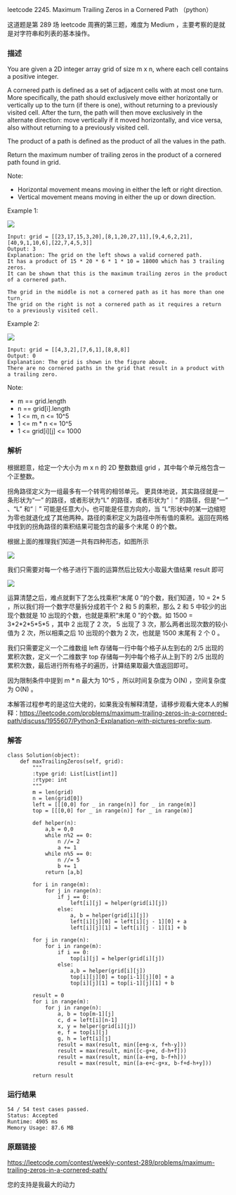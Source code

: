 leetcode 2245. Maximum Trailing Zeros in a Cornered Path （python）

这道题是第 289 场 leetcode 周赛的第三题，难度为 Medium ，主要考察的是就是对字符串和列表的基本操作。


### 描述


You are given a 2D integer array grid of size m x n, where each cell contains a positive integer.

A cornered path is defined as a set of adjacent cells with at most one turn. More specifically, the path should exclusively move either horizontally or vertically up to the turn (if there is one), without returning to a previously visited cell. After the turn, the path will then move exclusively in the alternate direction: move vertically if it moved horizontally, and vice versa, also without returning to a previously visited cell.

The product of a path is defined as the product of all the values in the path.

Return the maximum number of trailing zeros in the product of a cornered path found in grid.

Note:

* Horizontal movement means moving in either the left or right direction.
* Vertical movement means moving in either the up or down direction.


Example 1:


![](https://assets.leetcode.com/uploads/2022/03/23/ex1new2.jpg)

	Input: grid = [[23,17,15,3,20],[8,1,20,27,11],[9,4,6,2,21],[40,9,1,10,6],[22,7,4,5,3]]
	Output: 3
	Explanation: The grid on the left shows a valid cornered path.
	It has a product of 15 * 20 * 6 * 1 * 10 = 18000 which has 3 trailing zeros.
	It can be shown that this is the maximum trailing zeros in the product of a cornered path.
	
	The grid in the middle is not a cornered path as it has more than one turn.
	The grid on the right is not a cornered path as it requires a return to a previously visited cell.
	
Example 2:

![](https://assets.leetcode.com/uploads/2022/03/25/ex2.jpg)

	Input: grid = [[4,3,2],[7,6,1],[8,8,8]]
	Output: 0
	Explanation: The grid is shown in the figure above.
	There are no cornered paths in the grid that result in a product with a trailing zero.





Note:


* 	m == grid.length
* 	n == grid[i].length
* 	1 <= m, n <= 10^5
* 	1 <= m * n <= 10^5
* 	1 <= grid[i][j] <= 1000

### 解析

根据题意，给定一个大小为 m x n 的 2D 整数数组 grid ，其中每个单元格包含一个正整数。

拐角路径定义为一组最多有一个转弯的相邻单元。 更具体地说，其实路径就是一条形状为“一” 的路径，或者形状为“L” 的路径，或者形状为“｜” 的路径，但是“一” 、“L” 和“｜” 可能是任意大小，也可能是任意方向的，当 “L”形状中的某一边缩短为零也就退化成了其他两种。路径的乘积定义为路径中所有值的乘积。返回在网格中找到的拐角路径的乘积结果可能包含的最多个末尾 0 的个数。

根据上面的推理我们知道一共有四种形态，如图所示

![](https://assets.leetcode.com/users/images/b91a94f3-ca21-49d7-af85-662f80023fa0_1650169235.6731899.png)

我们只需要对每一个格子进行下面的运算然后比较大小取最大值结果 result 即可

![](https://assets.leetcode.com/users/images/20d53765-2b44-455b-90d4-c44d94c7388d_1650169239.717305.png)

运算清楚之后，难点就剩下了怎么找乘积“末尾 0 ”的个数，我们知道，10 = 2\* 5 ，所以我们将一个数字尽量拆分成若干个 2 和 5 的乘积，那么 2 和 5 中较少的出现个数就是 10 出现的个数，也就是乘积“末尾 0 ”的个数。如 1500 = 3\*2\*2\*5\*5\*5 ，其中 2 出现了 2 次， 5 出现了 3 次，那么两者出现次数的较小值为 2 次，所以相乘之后 10 出现的个数为 2 次，也就是 1500 末尾有 2 个 0 。

我们只需要定义一个二维数组 left 存储每一行中每个格子从左到右的 2/5 出现的累积次数，定义一个二维数字 top 存储每一列中每个格子从上到下的 2/5 出现的累积次数，最后进行所有格子的遍历，计算结果取最大值返回即可。

因为限制条件中提到 m \* n 最大为 10^5 ，所以时间复杂度为 O(N) ，空间复杂度为 O(N) 。

本解答过程参考的是这位大佬的，如果我没有解释清楚，请移步观看大佬本人的解释：https://leetcode.com/problems/maximum-trailing-zeros-in-a-cornered-path/discuss/1955607/Python3-Explanation-with-pictures-prefix-sum.


### 解答
				

	class Solution(object):
	    def maxTrailingZeros(self, grid):
	        """
	        :type grid: List[List[int]]
	        :rtype: int
	        """
	        m = len(grid)
	        n = len(grid[0])
	        left = [[[0,0] for _ in range(n)] for _ in range(m)]
	        top = [[[0,0] for _ in range(n)] for _ in range(m)]
	
	        def helper(n):
	            a,b = 0,0
	            while n%2 == 0:
	                n //= 2
	                a += 1
	            while n%5 == 0:
	                n //= 5
	                b += 1
	            return [a,b]
	
	        for i in range(m):
	            for j in range(n):
	                if j == 0:
	                    left[i][j] = helper(grid[i][j])
	                else:
	                    a, b = helper(grid[i][j])
	                    left[i][j][0] = left[i][j - 1][0] + a
	                    left[i][j][1] = left[i][j - 1][1] + b
	
	        for j in range(n):
	            for i in range(m):
	                if i == 0:
	                    top[i][j] = helper(grid[i][j])
	                else:
	                    a,b = helper(grid[i][j])
	                    top[i][j][0] = top[i-1][j][0] + a
	                    top[i][j][1] = top[i-1][j][1] + b
	
	        result = 0
	        for i in range(m):
	            for j in range(n):
	                a, b = top[m-1][j]
	                c, d = left[i][n-1]
	                x, y = helper(grid[i][j])
	                e, f = top[i][j]
	                g, h = left[i][j]
	                result = max(result, min([e+g-x, f+h-y]))
	                result = max(result, min([c-g+e, d-h+f]))
	                result = max(result, min([a-e+g, b-f+h]))
	                result = max(result, min([a-e+c-g+x, b-f+d-h+y]))
	
	        return result
            	      
			
### 运行结果


	54 / 54 test cases passed.
	Status: Accepted
	Runtime: 4905 ms
	Memory Usage: 87.6 MB


### 原题链接


https://leetcode.com/contest/weekly-contest-289/problems/maximum-trailing-zeros-in-a-cornered-path/


您的支持是我最大的动力
